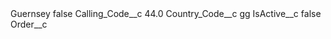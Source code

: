 <?xml version="1.0" encoding="UTF-8"?>
<CustomMetadata xmlns="http://soap.sforce.com/2006/04/metadata" xmlns:xsi="http://www.w3.org/2001/XMLSchema-instance" xmlns:xsd="http://www.w3.org/2001/XMLSchema">
    <label>Guernsey</label>
    <protected>false</protected>
    <values>
        <field>Calling_Code__c</field>
        <value xsi:type="xsd:double">44.0</value>
    </values>
    <values>
        <field>Country_Code__c</field>
        <value xsi:type="xsd:string">gg</value>
    </values>
    <values>
        <field>IsActive__c</field>
        <value xsi:type="xsd:boolean">false</value>
    </values>
    <values>
        <field>Order__c</field>
        <value xsi:nil="true"/>
    </values>
</CustomMetadata>
